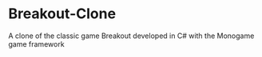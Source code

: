 # Breakout-Clone
A clone of the classic game Breakout developed in C# with the Monogame game framework

